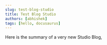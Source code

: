 ```yaml
---
slug: test-blog-studio
title: Test Blog Studio
authors: [abhishek]
tags: [hello, docusaurus]
---
```


Here is the summary of a very new Studio Blog,
